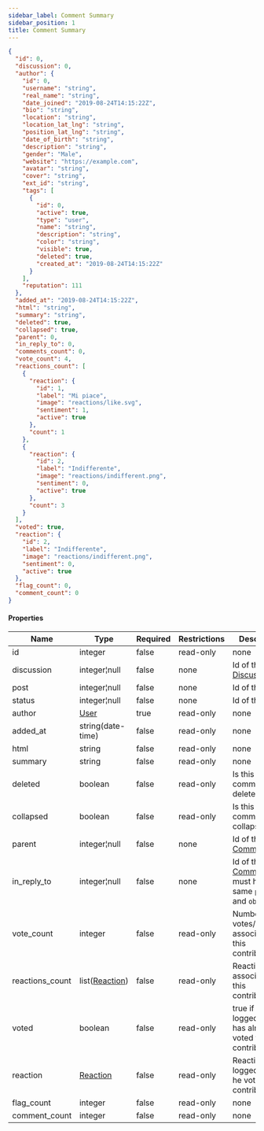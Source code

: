 ```yaml
---
sidebar_label: Comment Summary
sidebar_position: 1
title: Comment Summary
---
```


```json
{
  "id": 0,
  "discussion": 0,
  "author": {
    "id": 0,
    "username": "string",
    "real_name": "string",
    "date_joined": "2019-08-24T14:15:22Z",
    "bio": "string",
    "location": "string",
    "location_lat_lng": "string",
    "position_lat_lng": "string",
    "date_of_birth": "string",
    "description": "string",
    "gender": "Male",
    "website": "https://example.com",
    "avatar": "string",
    "cover": "string",
    "ext_id": "string",
    "tags": [
      {
        "id": 0,
        "active": true,
        "type": "user",
        "name": "string",
        "description": "string",
        "color": "string",
        "visible": true,
        "deleted": true,
        "created_at": "2019-08-24T14:15:22Z"
      }
    ],
    "reputation": 111
  },
  "added_at": "2019-08-24T14:15:22Z",
  "html": "string",
  "summary": "string",
  "deleted": true,
  "collapsed": true,
  "parent": 0,
  "in_reply_to": 0,
  "comments_count": 0,
  "vote_count": 4,
  "reactions_count": [
    {
      "reaction": {
        "id": 1,
        "label": "Mi piace",
        "image": "reactions/like.svg",
        "sentiment": 1,
        "active": true
      },
      "count": 1
    },
    {
      "reaction": {
        "id": 2,
        "label": "Indifferente",
        "image": "reactions/indifferent.png",
        "sentiment": 0,
        "active": true
      },
      "count": 3
    }
  ],
  "voted": true,
  "reaction": {
    "id": 2,
    "label": "Indifferente",
    "image": "reactions/indifferent.png",
    "sentiment": 0,
    "active": true
  },
  "flag_count": 0,
  "comment_count": 0
}

```

#### Properties

| Name            | Type                                                     | Required | Restrictions | Description                                                                                                   |
|-----------------|----------------------------------------------------------|----------|--------------|---------------------------------------------------------------------------------------------------------------|
| id              | integer                                                  | false    | read-only    | none                                                                                                          |
| discussion      | integer¦null                                             | false    | none         | Id of the [Discussion](/docs/apireference/v2/schemas/discussion)                                              |
| post            | integer¦null                                             | false    | none         | Id of the [Post](/docs/apireference/v2/schemas/post)                                                          |
| status          | integer¦null                                             | false    | none         | Id of the [Status](/docs/apireference/v2/schemas/status)                                                      |
| author          | [User](/docs/apireference/v2/schemas/user)               | true     | read-only    | none                                                                                                          |
| added_at        | string(date-time)                                        | false    | read-only    | none                                                                                                          |
| html            | string                                                   | false    | read-only    | none                                                                                                          |
| summary         | string                                                   | false    | read-only    | none                                                                                                          |
| deleted         | boolean                                                  | false    | read-only    | Is this comment deleted                                                                                       |
| collapsed       | boolean                                                  | false    | read-only    | Is this comment collapsed                                                                                     |
| parent          | integer¦null                                             | false    | none         | Id of the parent [Comment](/docs/apireference/v2/schemas/comment)                                             |
| in_reply_to     | integer¦null                                             | false    | none         | Id of the reply [Comment](/docs/apireference/v2/schemas/comment), it must have the same `parent` and `object` |
| vote_count      | integer                                                  | false    | read-only    | Number of votes/reactions associated to this contribution                                                     |
| reactions_count | list([Reaction](/docs/apireference/v2/schemas/reaction)) | false    | read-only    | Reactions associated to this contribution                                                                     |
| voted           | boolean                                                  | false    | read-only    | true if the logged user has already voted this contribution                                                   |
| reaction        | [Reaction](/docs/apireference/v2/schemas/reaction)       | false    | read-only    | Reaction of the logged user (if he voted this contribution)                                                   |
| flag_count      | integer                                                  | false    | read-only    | none                                                                                                          |
| comment_count   | integer                                                  | false    | read-only    | none                                                                                                          |
